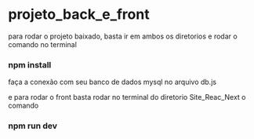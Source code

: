 # projeto_back_e_front

para rodar o projeto baixado, basta ir em ambos os diretorios e rodar o comando no terminal
### npm install

faça a conexão com seu banco de dados mysql no arquivo db.js

e para rodar o front basta rodar no terminal do diretorio Site_Reac_Next o comando
### npm run dev
